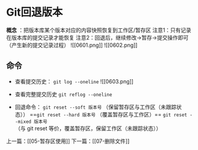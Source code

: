 # Git回退版本
**概念** ：把版本库某个版本对应的内容快照恢复到工作区/暂存区
注意1：只有记录在版本库的提交记录才能恢复
注意2：回退后，继续修改->暂存->提交操作即可（产生新的提交记录过程）
![[0601.png]]
![[0602.png]]
## 命令
-  查看提交历史：
`git log --oneline`
![[0603.png]]

- 查看完整提交历史
`git reflog --oneline`

- 回退命令：
`git reset --soft 版本号`  （保留暂存区与工作区（未跟踪状态））
==`git reset --hard 版本号`  （覆盖暂存区与工作区）==
`git reset --mixed 版本号` （与 git reset 等价，覆盖暂存区，保留工作区（未跟踪状态））


上一篇：[[05-暂存区使用]]
下一篇：[[07-删除文件]]